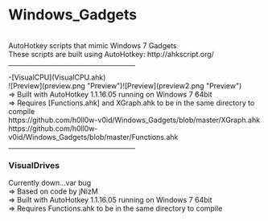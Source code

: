 Windows_Gadgets
=======
<br>
AutoHotkey scripts that mimic Windows 7 Gadgets
<br>
These scripts are built using AutoHotkey: http://ahkscript.org/
<br>
<hr width=50%>
-[VisualCPU](VisualCPU.ahk)
<br>
![Preview](preview.png "Preview")![Preview](preview2.png "Preview")
<br>
=> Built with AutoHotkey 1.1.16.05 running on Windows 7 64bit
<br>
=> Requires [Functions.ahk] and XGraph.ahk to be in the same directory to compile
<br>
https://github.com/h0ll0w-v0id/Windows_Gadgets/blob/master/XGraph.ahk
<br>
https://github.com/h0ll0w-v0id/Windows_Gadgets/blob/master/Functions.ahk
<br>
<hr width=50%>
<h3>VisualDrives</h3>
Currently down...var bug
<br>
=> Based on code by jNizM
<br>
=> Built with AutoHotkey 1.1.16.05 running on Windows 7 64bit
<br>
=> Requires Functions.ahk to be in the same directory to compile
<br>
<br>
